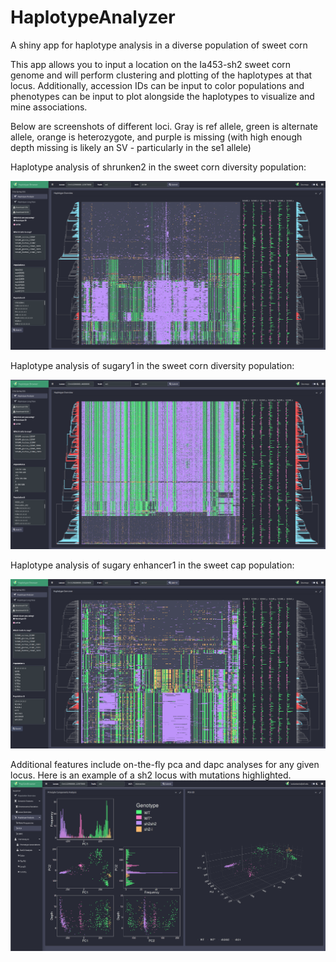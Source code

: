 # HaplotypeAnalyzer
A shiny app for haplotype analysis in a diverse population of sweet corn

This app allows you to input a location on the Ia453-sh2 sweet corn genome and will perform clustering and plotting of the haplotypes at that locus. Additionally, accession IDs can be input to color populations and phenotypes can be input to plot alongside the haplotypes to visualize and mine associations. 

Below are screenshots of different loci. Gray is ref allele, green is alternate allele, orange is heterozygote, and purple is missing (with high enough depth missing is likely an SV - particularly in the se1 allele)



Haplotype analysis of shrunken2 in the sweet corn diversity population: 

![su1_haplotype](./figs/sh2_haplotype.png)



Haplotype analysis of sugary1 in the sweet corn diversity population:

![su1_haplotype](./figs/su1_haplotype.png)



Haplotype analysis of sugary enhancer1 in the sweet cap population:

![su1_haplotype](./figs/se1_haplotype.png)



Additional features include on-the-fly pca and dapc analyses for any given locus. Here is an example of a sh2 locus with mutations highlighted.
![hap_pca](./figs/hap_pca.png)
